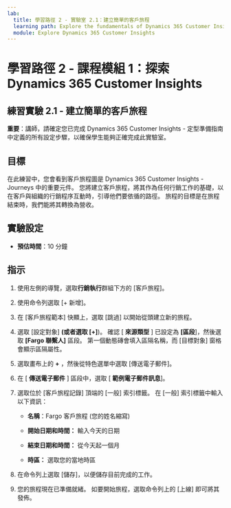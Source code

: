 ```yaml
---
lab:
  title: 學習路徑 2 - 實驗室 2.1：建立簡單的客戶旅程
  learning path: Explore the fundamentals of Dynamics 365 Customer Insights
  module: Explore Dynamics 365 Customer Insights
---
```


學習路徑 2 - 課程模組 1：探索 Dynamics 365 Customer Insights
========================

## 練習實驗 2.1 - 建立簡單的客戶旅程

**重要**：講師，請確定您已完成 Dynamics 365 Customer Insights - 定型準備指南中定義的所有設定步驟，以確保學生能夠正確完成此實驗室。   

## 目標

在此練習中，您會看到客戶旅程圖是 Dynamics 365 Customer Insights - Journeys 中的重要元件。 您將建立客戶旅程，將其作為任何行銷工作的基礎，以在客戶與組織的行銷程序互動時，引導他們要依循的路徑。 旅程的目標是在旅程結束時，我們能將其轉換為營收。 

## 實驗設定

  - **預估時間**：10 分鐘

## 指示
1. 使用左側的導覽，選取**行銷執行**群組下方的 [客戶旅程]。

2. 使用命令列選取 [+ 新增]。

3. 在 [客戶旅程範本] 快顯上，選取 [跳過] 以開始從頭建立新的旅程。
4. 選取 [設定對象] ****(或者選取 [+]****)。 確認 [ **來源類型** ] 已設定為 **[區段**]，然後選取 **[Fargo 聯繫人]** 區段。 第一個動態磚會填入區隔名稱，而 [目標對象] 窗格會顯示區隔屬性。

5. 選取畫布上的 **+** ，然後從特色選單中選取 [傳送電子郵件]。

6. 在 [ **傳送電子郵件** ] 區段中，選取 [ **範例電子郵件訊息**]。

7. 選取位於 [客戶旅程記錄] 頂端的 [一般] 索引標籤。 在 [一般] 索引標籤中輸入以下資訊：

    - **名稱**：Fargo 客戶旅程 (您的姓名縮寫) 

    - **開始日期和時間：** 輸入今天的日期

    - **結束日期和時間：** 從今天起一個月

    - **時區：** 選取您的當地時區

8. 在命令列上選取 [儲存]，以便儲存目前完成的工作。

9. 您的旅程現在已準備就緒。 如要開始旅程，選取命令列上的 [上線] 即可將其發佈。

